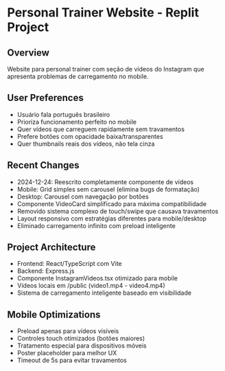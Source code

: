 # Personal Trainer Website - Replit Project

## Overview
Website para personal trainer com seção de vídeos do Instagram que apresenta problemas de carregamento no mobile.

## User Preferences
- Usuário fala português brasileiro
- Prioriza funcionamento perfeito no mobile
- Quer vídeos que carreguem rapidamente sem travamentos
- Prefere botões com opacidade baixa/transparentes
- Quer thumbnails reais dos vídeos, não tela cinza

## Recent Changes
- 2024-12-24: Reescrito completamente componente de vídeos
- Mobile: Grid simples sem carousel (elimina bugs de formatação)
- Desktop: Carousel com navegação por botões
- Componente VideoCard simplificado para máxima compatibilidade
- Removido sistema complexo de touch/swipe que causava travamentos
- Layout responsivo com estratégias diferentes para mobile/desktop
- Eliminado carregamento infinito com preload inteligente

## Project Architecture  
- Frontend: React/TypeScript com Vite
- Backend: Express.js
- Componente InstagramVideos.tsx otimizado para mobile
- Vídeos locais em /public (video1.mp4 - video4.mp4)
- Sistema de carregamento inteligente baseado em visibilidade

## Mobile Optimizations
- Preload apenas para vídeos visíveis
- Controles touch otimizados (botões maiores)
- Tratamento especial para dispositivos móveis
- Poster placeholder para melhor UX
- Timeout de 5s para evitar travamentos